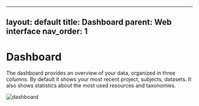  ---
layout: default
title: Dashboard
parent: Web interface
nav_order: 1
---
# Dashboard
The dashboard provides an overview of your data, organized in three columns. By default it shows your most recent project, subjects, datasets. It also shows statistics about the most used resources and taxonomies.

![dashboard](/assets/images/dashboard_v2.png)

